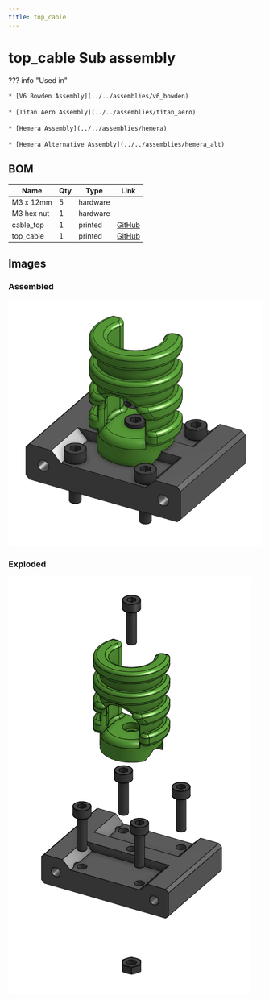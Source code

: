 ```yaml
---
title: top_cable
---
```



# top_cable Sub assembly




??? info "Used in"
    
    * [V6 Bowden Assembly](../../assemblies/v6_bowden)
    
    * [Titan Aero Assembly](../../assemblies/titan_aero)
    
    * [Hemera Assembly](../../assemblies/hemera)
    
    * [Hemera Alternative Assembly](../../assemblies/hemera_alt)
    



## BOM

| Name | Qty | Type | Link |
| ---- | --- | ---- | ---- |
| M3 x 12mm | 5 | hardware |  |
| M3 hex nut | 1 | hardware |  |
| cable_top | 1 | printed | [GitHub](https://github.com/pkucmus/EVA/tree/master/stl/Cable%20Mounts/cable_top.stl) |
| top_cable | 1 | printed | [GitHub](https://github.com/pkucmus/EVA/tree/master/stl/Tops/top_cable.stl) |


## Images

### Assembled

![](../assets/images/sub_assemblies/top_cable.png)

### Exploded

![](../assets/images/sub_assemblies/top_cable_exploded.png)